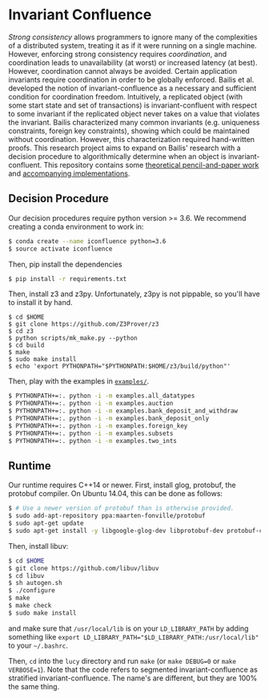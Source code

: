 # Invariant Confluence
_Strong consistency_ allows programmers to ignore many of the complexities of a
distributed system, treating it as if it were running on a single machine.
However, enforcing strong consistency requires _coordination_, and coordination
leads to unavailability (at worst) or increased latency (at best). However,
coordination cannot always be avoided. Certain application invariants require
coordination in order to be globally enforced. Bailis et al. developed the
notion of invariant-confluence as a necessary and sufficient condition for
coordination freedom. Intuitively, a replicated object (with some start state
and set of transactions) is invariant-confluent with respect to some invariant
if the replicated object never takes on a value that violates the invariant.
Bailis characterized many common invariants (e.g. uniqueness constraints,
foreign key constraints), showing which could be maintained without
coordination. However, this characterization required hand-written proofs.
This research project aims to expand on Bailis' research with a decision
procedure to algorithmically determine when an object is invariant-confluent.
This repository contains some [theoretical pencil-and-paper work](doc) and
[accompanying implementations](iconfluence).

## Decision Procedure
Our decision procedures require python version >= 3.6. We recommend creating a
conda environment to work in:

```bash
$ conda create --name iconfluence python=3.6
$ source activate iconfluence
```

Then, pip install the dependencies

```bash
$ pip install -r requirements.txt
```

Then, install z3 and z3py. Unfortunately, z3py is not pippable, so you'll have
to install it by hand.

```
$ cd $HOME
$ git clone https://github.com/Z3Prover/z3
$ cd z3
$ python scripts/mk_make.py --python
$ cd build
$ make
$ sudo make install
$ echo 'export PYTHONPATH="$PYTHONPATH:$HOME/z3/build/python"'
```

Then, play with the examples in [`examples/`](examples/).

```bash
$ PYTHONPATH+=:. python -i -m examples.all_datatypes
$ PYTHONPATH+=:. python -i -m examples.auction
$ PYTHONPATH+=:. python -i -m examples.bank_deposit_and_withdraw
$ PYTHONPATH+=:. python -i -m examples.bank_deposit_only
$ PYTHONPATH+=:. python -i -m examples.foreign_key
$ PYTHONPATH+=:. python -i -m examples.subsets
$ PYTHONPATH+=:. python -i -m examples.two_ints
```

## Runtime
Our runtime requires C++14 or newer. First, install glog, protobuf, the
protobuf compiler. On Ubuntu 14.04, this can be done as follows:

```bash
$ # Use a newer version of protobuf than is otherwise provided.
$ sudo add-apt-repository ppa:maarten-fonville/protobuf
$ sudo apt-get update
$ sudo apt-get install -y libgoogle-glog-dev libprotobuf-dev protobuf-compiler
```

Then, install libuv:

```bash
$ cd $HOME
$ git clone https://github.com/libuv/libuv
$ cd libuv
$ sh autogen.sh
$ ./configure
$ make
$ make check
$ sudo make install
```

and make sure that `/usr/local/lib` is on your `LD_LIBRARY_PATH` by adding
something like `export LD_LIBRARY_PATH="$LD_LIBRARY_PATH:/usr/local/lib"` to
your `~/.bashrc`.

Then, `cd` into the `lucy` directory and run `make` (or `make DEBUG=0` or `make
VERBOSE=1`). Note that the code refers to segmented invariant-confluence as
stratified invariant-confluence. The name's are different, but they are 100%
the same thing.
